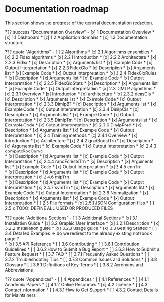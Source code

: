 # Documentation roadmap

This section shows the progress of the general documentation redaction.

??? success "Documentation Overview"
    - [x] 1 Documentation Overview
        * [x] 1.1 Dashboard
        * [x] 1.2 Application domains
        * [x] 1.3 Documentation structure

??? quote "Algorithms"
    - [ ] 2 Algorithms
        * [x] 2.1 Algorithms ensembles
        * [x] 2.2 Fidex algorithms
            * [x] 2.2.1 Introduction
            * [x] 2.2.2 Architecture
            * [x] 2.2.3 Fidex
                * [x] Description
                * [x] Arguments list
                * [x] Example Code
                * [x] Output Interpretation
            * [x] 2.2.3 FidexGlo
                * [x] Description
                * [x] Arguments list
                * [x] Example Code
                * [x] Output Interpretation
            * [x] 2.2.4 FidexGloRules
                * [x] Description
                * [x] Arguments list
                * [x] Example Code
                * [x] Output Interpretation
            * [x] 2.2.5 FidexGloStats
                * [x] Description
                * [x] Arguments list
                * [x] Example Code
                * [x] Output Interpretation
        * [x] 2.3 DIMLP algorithms 
            * [x] 2.3.1 Overview
                * [x] Introduction
                * [x] architecture
            * [x] 2.3.2 densCls
                * [x] Description
                * [x] Arguments list
                * [x] Example Code
                * [x] Output Interpretation
            * [x] 2.3.3 DimlpBT
                * [x] Description
                * [x] Arguments list
                * [x] Example Code
                * [x] Output Interpretation
            * [x] 2.3.4 DimlpCls
                * [x] Description
                * [x] Arguments list
                * [x] Example Code
                * [x] Output Interpretation
            * [x] 2.3.5 DimlpTrn
                * [x] Description
                * [x] Arguments list
                * [x] Example Code
                * [x] Output Interpretation
            * [x] 2.3.6 DimlpPred
                * [x] Description
                * [x] Arguments list
                * [x] Example Code
                * [x] Output Interpretation
        * [x] 2.4 Training methods
            * [x] 2.4.1 Overview
                * [x] Introduction 
                * [x] Architecture
            * [x] 2.4.2 gradBoostTrn
                * [x] Description
                * [x] Arguments list
                * [x] Example Code
                * [x] Output Interpretation
            * [x] 2.4.3 computeRocCurve      
                * [x] Description
                * [x] Arguments list
                * [x] Example Code
                * [x] Output Interpretation
            * [x] 2.4.4 randForestsTrn
                * [x] Description
                * [x] Arguments list
                * [x] Example Code
                * [x] Output Interpretation
            * [x] 2.4.5 cnnTrn    
                * [x] Description
                * [x] Arguments list
                * [x] Example Code
                * [x] Output Interpretation
            * [x] 2.4.6 mlpTrn   
                * [x] Description
                * [x] Arguments list
                * [x] Example Code
                * [x] Output Interpretation
            * [x] 2.4.7 svmTrn
                * [x] Description
                * [x] Arguments list
                * [x] Example Code
                * [x] Output Interpretation
            * [x] 2.3.6 Normalization
                * [x] Description
                * [x] Arguments list
                * [x] Example Code
                * [x] Output Interpretation
        * [ ] 2.5 File formats
            * [x] 2.5.1 JSON Configuration files
            * [ ] 2.5.x TODO: DEFINE ALL USED OR PRODUCED FILES

??? quote "Additional Sections"
    - [ ] 3 Additional Sections
        * [x] 3.1 Installation Guide
        * [x] 3.2 Graphic User Interface
            * [x] 3.2.1 Description
            * [x] 3.2.2 Installation guide
            * [x] 3.2.3 usage guide
        * [x] 3.3 Getting Started
        * [ ] 3.4 Detailed Examples => do we redirect to the already existing notebook page ?  
        * [x] 3.5 API Reference
        * [ ] 3.6 Contributing
            * [ ] 3.6.1 Contribution Guidelines
            * [ ] 3.6.2 How to Submit a Bug Report
            * [ ] 3.6.3 How to Submit a Feature Request
        * [ ] 3.7 FAQ
            * [ ] 3.7.1 Frequently Asked Questions
            * [ ] 3.7.2 Troubleshooting Tips
            * [ ] 3.7.3 Common Issues and Solutions
        * [ ] 3.8 Glossary
            * [ ] 3.8.1 Definitions of Key Terms
            * [ ] 3.8.2 Acronyms and Abbreviations

??? quote "Appendices"
    - [ ] 4 Appendices
        * [ ] 4.1 References
            * [ ] 4.1.1 Academic Papers
            * [ ] 4.1.2 Online Resources
        * [x] 4.2 License
        * [ ] 4.3 Contact Information
            * [ ] 4.3.1 How to Get Support
            * [ ] 4.3.2 Contact Details for Maintainers